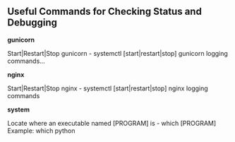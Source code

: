 ## Useful Commands for Checking Status and Debugging

**gunicorn**

Start|Restart|Stop gunicorn - systemctl [start|restart|stop] gunicorn
logging commands...

**nginx**

Start|Restart|Stop nginx - systemctl [start|restart|stop] nginx
logging commands

**system**

Locate where an executable named [PROGRAM] is - which [PROGRAM]
Example:  which python